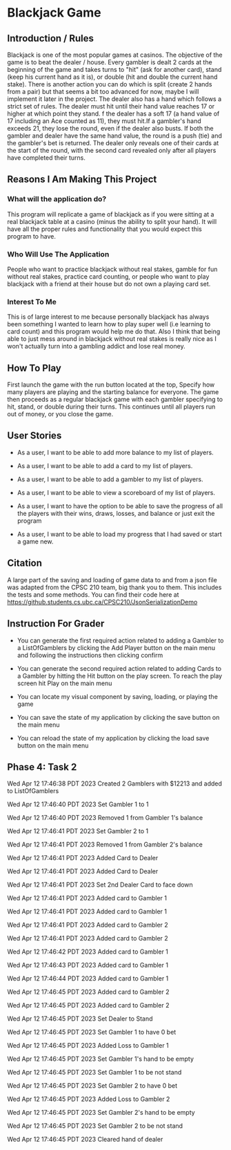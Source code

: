 # Blackjack Game

## Introduction / Rules

Blackjack is one of the most popular games at casinos.
The objective of the game is to beat the dealer / house. 
Every gambler is dealt 2 cards at the beginning of the game
and takes turns to "hit" (ask for another card), stand
(keep his current hand as it is), or double (hit and double
the current hand stake). There is another action you can do which 
is split (create 2 hands from a pair) but that seems a bit too advanced
for now, maybe I will implement it later in the project.
The dealer also has a hand which follows a strict set of rules.
The dealer must hit until their hand value reaches 17 or higher
at which point they stand. f the dealer has a soft 17 
(a hand value of 17 including an Ace counted as 11), 
they must hit.If a gambler's hand exceeds 21, they lose the round, 
even if the dealer also busts. If both the gambler and dealer 
have the same hand value, the round is a push (tie) and the
gambler's bet is returned. The dealer only reveals one of their cards at
the start of the round, with the second card revealed only after all
players have completed their turns.

## Reasons I Am Making This Project

### What will the application do?

This program will replicate a game of blackjack as if you
were sitting at a real blackjack table at a casino (minus the ability
to split your hand). It will  have all the proper rules and 
functionality that you would expect this program to have.

### Who Will Use The Application

People who want to practice blackjack without real stakes,
gamble for fun without real stakes, practice card counting,
or people who want to play blackjack with a friend at their house
but do not own a playing card set.

### Interest To Me

This is of large interest to me because personally blackjack
has always been something I wanted to learn how to play super well
(i.e learning to card count) and this program would help me do that.
Also I think that being able to just mess around in blackjack without real
stakes is really nice as I won't actually turn into a gambling addict and lose
real money.

## How To Play

First launch the game with the run button located at the top, 
Specify how many players are playing and the starting balance for everyone. The game
then proceeds as a regular blackjack game with each gambler specifying to hit, stand, or double
during their turns. This continues until all players run out of money, or you close the game.

## User Stories

- As a user, I want to be able to add more balance to my list of players.

- As a user, I want to be able to add a card to my list of players.

- As a user, I want to be able to add a gambler to my list of players.

- As a user, I want to be able to view a scoreboard of my list of players.

- As a user, I want to have the option to be able to save the progress 
of all the players with their wins, draws, losses, and balance 
or just exit the program

- As a user, I want to be able to load my progress that I had saved
or start a game new.

## Citation

A large part of the saving and loading of game data to and from a json file was adapted from
the CPSC 210 team, big thank you to them. This includes the tests and some methods. 
You can find their code here at https://github.students.cs.ubc.ca/CPSC210/JsonSerializationDemo

## Instruction For Grader

- You can generate the first required action related to adding a Gambler to a ListOfGamblers by 
clicking the Add Player button on the main menu and following the instructions then clicking confirm
- You can generate the second required action related to adding Cards to a Gambler by hitting the Hit
button on the play screen. To reach the play screen hit Play on the main menu

- You can locate my visual component by saving, loading, or playing the game

- You can save the state of my application by clicking the save button on the main menu

- You can reload the state of my application by clicking the load save button on the main menu

## Phase 4: Task 2
Wed Apr 12 17:46:38 PDT 2023
Created 2 Gamblers with $12213 and added to ListOfGamblers


Wed Apr 12 17:46:40 PDT 2023
Set Gambler 1 to 1


Wed Apr 12 17:46:40 PDT 2023
Removed 1 from Gambler 1's balance


Wed Apr 12 17:46:41 PDT 2023
Set Gambler 2 to 1


Wed Apr 12 17:46:41 PDT 2023
Removed 1 from Gambler 2's balance


Wed Apr 12 17:46:41 PDT 2023
Added Card to Dealer


Wed Apr 12 17:46:41 PDT 2023
Added Card to Dealer


Wed Apr 12 17:46:41 PDT 2023
Set 2nd Dealer Card to face down


Wed Apr 12 17:46:41 PDT 2023
Added card to Gambler 1


Wed Apr 12 17:46:41 PDT 2023
Added card to Gambler 1


Wed Apr 12 17:46:41 PDT 2023
Added card to Gambler 2


Wed Apr 12 17:46:41 PDT 2023
Added card to Gambler 2


Wed Apr 12 17:46:42 PDT 2023
Added card to Gambler 1


Wed Apr 12 17:46:43 PDT 2023
Added card to Gambler 1


Wed Apr 12 17:46:44 PDT 2023
Added card to Gambler 1


Wed Apr 12 17:46:45 PDT 2023
Added card to Gambler 2


Wed Apr 12 17:46:45 PDT 2023
Added card to Gambler 2


Wed Apr 12 17:46:45 PDT 2023
Set Dealer to Stand


Wed Apr 12 17:46:45 PDT 2023
Set Gambler 1 to have 0 bet


Wed Apr 12 17:46:45 PDT 2023
Added Loss to Gambler 1


Wed Apr 12 17:46:45 PDT 2023
Set Gambler 1's hand to be empty


Wed Apr 12 17:46:45 PDT 2023
Set Gambler 1 to be not stand


Wed Apr 12 17:46:45 PDT 2023
Set Gambler 2 to have 0 bet


Wed Apr 12 17:46:45 PDT 2023
Added Loss to Gambler 2


Wed Apr 12 17:46:45 PDT 2023
Set Gambler 2's hand to be empty


Wed Apr 12 17:46:45 PDT 2023
Set Gambler 2 to be not stand


Wed Apr 12 17:46:45 PDT 2023
Cleared hand of dealer
